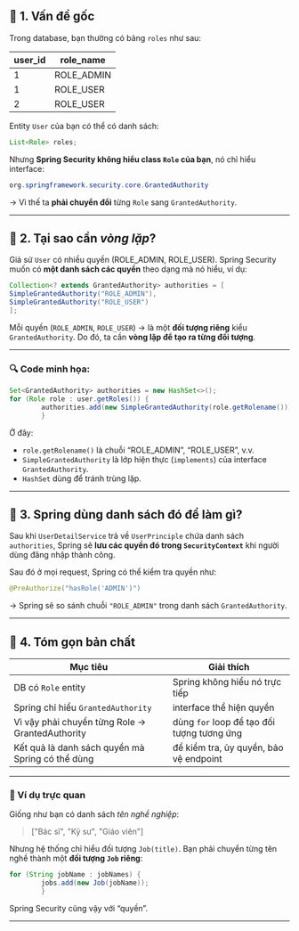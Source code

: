 
## 🎯 1. Vấn đề gốc

Trong database, bạn thường có bảng `roles` như sau:

| user_id | role_name  |
| ------- | ---------- |
| 1       | ROLE_ADMIN |
| 1       | ROLE_USER  |
| 2       | ROLE_USER  |

Entity `User` của bạn có thể có danh sách:

```java
List<Role> roles;
```

Nhưng **Spring Security không hiểu class `Role` của bạn**, nó chỉ hiểu interface:

```java
org.springframework.security.core.GrantedAuthority
```

→ Vì thế ta **phải chuyển đổi** từng `Role` sang `GrantedAuthority`.

---

## 🧩 2. Tại sao cần *vòng lặp*?

Giả sử `User` có nhiều quyền (ROLE_ADMIN, ROLE_USER).
Spring Security muốn có **một danh sách các quyền** theo dạng mà nó hiểu, ví dụ:

```java
Collection<? extends GrantedAuthority> authorities = [
SimpleGrantedAuthority("ROLE_ADMIN"),
SimpleGrantedAuthority("ROLE_USER")
];
```

Mỗi quyền (`ROLE_ADMIN`, `ROLE_USER`) → là một **đối tượng riêng** kiểu `GrantedAuthority`.
Do đó, ta cần **vòng lặp để tạo ra từng đối tượng**.

---

### 🔍 Code minh họa:

```java
Set<GrantedAuthority> authorities = new HashSet<>();
for (Role role : user.getRoles()) {
        authorities.add(new SimpleGrantedAuthority(role.getRolename()));
        }
```

Ở đây:

* `role.getRolename()` là chuỗi “ROLE_ADMIN”, “ROLE_USER”, v.v.
* `SimpleGrantedAuthority` là lớp hiện thực (`implements`) của interface `GrantedAuthority`.
* `HashSet` dùng để tránh trùng lặp.

---

## 🔐 3. Spring dùng danh sách đó để làm gì?

Sau khi `UserDetailService` trả về `UserPrinciple` chứa danh sách `authorities`,
Spring sẽ **lưu các quyền đó trong `SecurityContext`** khi người dùng đăng nhập thành công.

Sau đó ở mọi request, Spring có thể kiểm tra quyền như:

```java
@PreAuthorize("hasRole('ADMIN')")
```

→ Spring sẽ so sánh chuỗi `"ROLE_ADMIN"` trong danh sách `GrantedAuthority`.

---

## 🧠 4. Tóm gọn bản chất

| Mục tiêu                                         | Giải thích                                 |
| ------------------------------------------------ | ------------------------------------------ |
| DB có `Role` entity                              | Spring không hiểu nó trực tiếp             |
| Spring chỉ hiểu `GrantedAuthority`               | interface thể hiện quyền                   |
| Vì vậy phải chuyển từng Role → GrantedAuthority  | dùng `for` loop để tạo đối tượng tương ứng |
| Kết quả là danh sách quyền mà Spring có thể dùng | để kiểm tra, ủy quyền, bảo vệ endpoint     |

---

### 🌳 Ví dụ trực quan

Giống như bạn có danh sách *tên nghề nghiệp*:

> ["Bác sĩ", "Kỹ sư", "Giáo viên"]

Nhưng hệ thống chỉ hiểu đối tượng `Job(title)`.
Bạn phải chuyển từng tên nghề thành một **đối tượng `Job` riêng**:

```java
for (String jobName : jobNames) {
        jobs.add(new Job(jobName));
        }
```

Spring Security cũng vậy với “quyền”.

---
